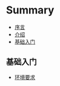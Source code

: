 # Summary

* [序言](README.md)
* [介绍](intro.md)
* [基础入门](ji-chu-ru-men.md)

## 基础入门

* [环境要求](huan-jing-yao-qiu.md)

